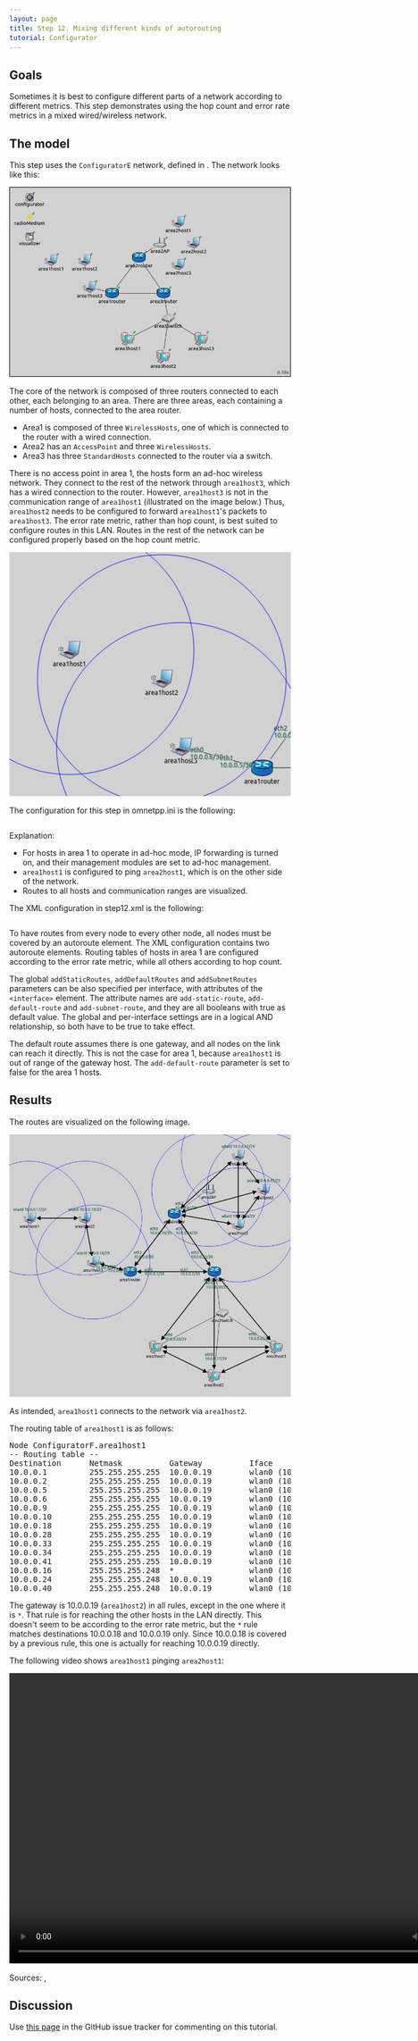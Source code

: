 ```yaml
---
layout: page
title: Step 12. Mixing different kinds of autorouting
tutorial: Configurator
---
```


## Goals

Sometimes it is best to configure different parts of a network according to different metrics.
This step demonstrates using the hop count and error rate metrics in a mixed wired/wireless network.

## The model

This step uses the `ConfiguratorE` network, defined in <a srcfile="../configurator/ConfiguratorE.ned"/>.
The network looks like this:

<img class="screen" src="step12network.png">

The core of the network is composed of three routers connected to each other,
each belonging to an area. There are three areas, each containing a number of hosts,
connected to the area router.

- Area1 is composed of three `WirelessHosts`, one of which is connected to the router
  with a wired connection.
- Area2 has an `AccessPoint` and three `WirelessHosts`.
- Area3 has three `StandardHosts` connected to the router via a switch.

There is no access point in area 1, the hosts form an ad-hoc wireless network.
They connect to the rest of the network through `area1host3`, which has a
wired connection to the router. However, `area1host3` is not in the communication range
of `area1host1` (illustrated on the image below.) Thus, `area1host2` needs to be configured to forward
`area1host1`'s packets to `area1host3`. The error rate metric, rather than hop count,
is best suited to configure routes in this LAN. Routes in the rest of the network
can be configured properly based on the hop count metric.

<img class="screen" src="step12ranges.png">

The configuration for this step in omnetpp.ini is the following:

<p><pre class="snippet" src="../../configurator/omnetpp.uncommented.ini" from="Step12" until="####"></pre></p>

Explanation:

- For hosts in area 1 to operate in ad-hoc mode, IP forwarding is turned on,
  and their management modules are set to ad-hoc management.
- `area1host1` is configured to ping `area2host1`, which is on the other side of the network.
- Routes to all hosts and communication ranges are visualized.

The XML configuration in step12.xml is the following:

<p><pre class="snippet" src="../../configurator/step12.xml"></pre></p>

To have routes from every node to every other node, all nodes must be covered by
an autoroute element. The XML configuration contains two autoroute elements.
Routing tables of hosts in area 1 are configured according to the error rate metric,
while all others according to hop count.

The global `addStaticRoutes`, `addDefaultRoutes` and `addSubnetRoutes` parameters
can be also specified per interface, with attributes of the `<interface>` element.
The attribute names are `add-static-route`, `add-default-route` and `add-subnet-route`,
and they are all booleans with true as default value.
The global and per-interface settings are in a logical AND relationship,
so both have to be true to take effect.

The default route assumes there is one gateway,
and all nodes on the link can reach it directly. This is not the case for area 1,
because `area1host1` is out of range of the gateway host.
The `add-default-route` parameter is set to false for the area 1 hosts.

## Results

The routes are visualized on the following image.

<img class="screen" src="step12routes_2.png" width="850px">

As intended, `area1host1` connects to the network via `area1host2`.

The routing table of `area1host1` is as follows:

<p>
<div class="include fit">
<pre class="monospace">
Node ConfiguratorF.area1host1
-- Routing table --
Destination      Netmask          Gateway          Iface             Metric
10.0.0.1         255.255.255.255  10.0.0.19        wlan0 (10.0.0.17)      0
10.0.0.2         255.255.255.255  10.0.0.19        wlan0 (10.0.0.17)      0
10.0.0.5         255.255.255.255  10.0.0.19        wlan0 (10.0.0.17)      0
10.0.0.6         255.255.255.255  10.0.0.19        wlan0 (10.0.0.17)      0
10.0.0.9         255.255.255.255  10.0.0.19        wlan0 (10.0.0.17)      0
10.0.0.10        255.255.255.255  10.0.0.19        wlan0 (10.0.0.17)      0
10.0.0.18        255.255.255.255  10.0.0.19        wlan0 (10.0.0.17)      0
10.0.0.28        255.255.255.255  10.0.0.19        wlan0 (10.0.0.17)      0
10.0.0.33        255.255.255.255  10.0.0.19        wlan0 (10.0.0.17)      0
10.0.0.34        255.255.255.255  10.0.0.19        wlan0 (10.0.0.17)      0
10.0.0.41        255.255.255.255  10.0.0.19        wlan0 (10.0.0.17)      0
10.0.0.16        255.255.255.248  *                wlan0 (10.0.0.17)      0
10.0.0.24        255.255.255.248  10.0.0.19        wlan0 (10.0.0.17)      0
10.0.0.40        255.255.255.248  10.0.0.19        wlan0 (10.0.0.17)      0
</pre>
</div>
</p>

The gateway is 10.0.0.19 (`area1host2`) in all rules, except in the one where it is `*`.
That rule is for reaching the other hosts in the LAN directly.
This doesn't seem to be according to the error rate metric, but the `*` rule
matches destinations 10.0.0.18 and 10.0.0.19 only. Since 10.0.0.18 is covered by a
previous rule, this one is actually for reaching 10.0.0.19 directly.

The following video shows `area1host1` pinging `area2host1`:

<p><video autoplay loop controls onclick="this.paused ? this.play() : this.pause();" src="Step12_2_cropped.mp4" width="850" height="520"></video></p>
<!--internal video recording playback speed 2 animation speed none zoom 1.0 from sendPing(1) to #1734 crop 140 380 150 440-->

Sources: <a srcfile="../configurator/omnetpp.ini"/>, <a srcfile="../configurator/ConfiguratorE.ned"/>

## Discussion

Use <a href="https://github.com/inet-framework/inet-tutorials/issues/2" target="_blank">this page</a>
in the GitHub issue tracker for commenting on this tutorial.
